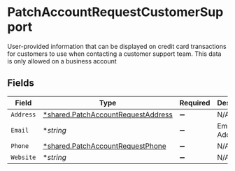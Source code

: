 # PatchAccountRequestCustomerSupport

User-provided information that can be displayed on credit card transactions for customers to use when contacting a customer support team. This data is only allowed on a business account


## Fields

| Field                                                                                   | Type                                                                                    | Required                                                                                | Description                                                                             | Example                                                                                 |
| --------------------------------------------------------------------------------------- | --------------------------------------------------------------------------------------- | --------------------------------------------------------------------------------------- | --------------------------------------------------------------------------------------- | --------------------------------------------------------------------------------------- |
| `Address`                                                                               | [*shared.PatchAccountRequestAddress](../../models/shared/patchaccountrequestaddress.md) | :heavy_minus_sign:                                                                      | N/A                                                                                     |                                                                                         |
| `Email`                                                                                 | **string*                                                                               | :heavy_minus_sign:                                                                      | Email Address                                                                           | amanda@classbooker.dev                                                                  |
| `Phone`                                                                                 | [*shared.PatchAccountRequestPhone](../../models/shared/patchaccountrequestphone.md)     | :heavy_minus_sign:                                                                      | N/A                                                                                     |                                                                                         |
| `Website`                                                                               | **string*                                                                               | :heavy_minus_sign:                                                                      | N/A                                                                                     | www.wholebodyfitnessgym.com                                                             |